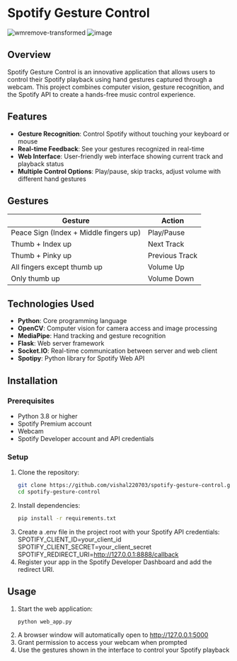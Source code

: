 # Spotify Gesture Control

![wmremove-transformed](https://github.com/user-attachments/assets/078ca176-27c0-4c58-af2c-5d1197bceddd)
![image](https://github.com/user-attachments/assets/d74c7aff-8beb-4dc7-93a6-3b611e36cd3d)


## Overview

Spotify Gesture Control is an innovative application that allows users to control their Spotify playback using hand gestures captured through a webcam. This project combines computer vision, gesture recognition, and the Spotify API to create a hands-free music control experience.

## Features

- **Gesture Recognition**: Control Spotify without touching your keyboard or mouse
- **Real-time Feedback**: See your gestures recognized in real-time
- **Web Interface**: User-friendly web interface showing current track and playback status
- **Multiple Control Options**: Play/pause, skip tracks, adjust volume with different hand gestures

## Gestures

| Gesture | Action |
|---------|--------|
| Peace Sign (Index + Middle fingers up) | Play/Pause |
| Thumb + Index up | Next Track |
| Thumb + Pinky up | Previous Track |
| All fingers except thumb up | Volume Up |
| Only thumb up | Volume Down |

## Technologies Used

- **Python**: Core programming language
- **OpenCV**: Computer vision for camera access and image processing
- **MediaPipe**: Hand tracking and gesture recognition
- **Flask**: Web server framework
- **Socket.IO**: Real-time communication between server and web client
- **Spotipy**: Python library for Spotify Web API

## Installation

### Prerequisites

- Python 3.8 or higher
- Spotify Premium account
- Webcam
- Spotify Developer account and API credentials

### Setup

1. Clone the repository:
   ```bash
   git clone https://github.com/vishal220703/spotify-gesture-control.git
   cd spotify-gesture-control
   ```
2. Install dependencies:
   ```bash
   pip install -r requirements.txt
   ```
3. Create a .env file in the project root with your Spotify API credentials:
   SPOTIFY_CLIENT_ID=your_client_id
   SPOTIFY_CLIENT_SECRET=your_client_secret
   SPOTIFY_REDIRECT_URI=http://127.0.0.1:8888/callback
4. Register your app in the Spotify Developer Dashboard and add the redirect URI.

## Usage
1. Start the web application:
   ```bash
   python web_app.py
   ```
2. A browser window will automatically open to http://127.0.0.1:5000
3. Grant permission to access your webcam when prompted
4. Use the gestures shown in the interface to control your Spotify playback
